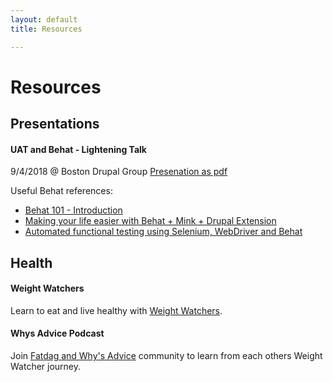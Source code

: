 ```yaml
---
layout: default
title: Resources

---
```

# Resources

## Presentations

#### UAT and Behat - Lightening Talk
9/4/2018 @ Boston Drupal Group
[Presenation as pdf](/files/UATandBEHAT-090418.pdf)

Useful Behat references:

- [Behat 101 - Introduction](https://youtu.be/j7RHtNePY3Y)
- [Making your life easier with Behat + Mink + Drupal Extension](https://youtu.be/2TJfbGYKBiM)
- [Automated functional testing using Selenium, WebDriver and Behat](https://youtu.be/MZ4laramYNs)


## Health

#### Weight Watchers
Learn to eat and live healthy with [Weight Watchers](https://www.weightwatchers.com/us/).

#### Whys Advice Podcast
Join [Fatdag and Why's Advice](https://www.fatdag.com/) community to learn from each others Weight Watcher journey.
